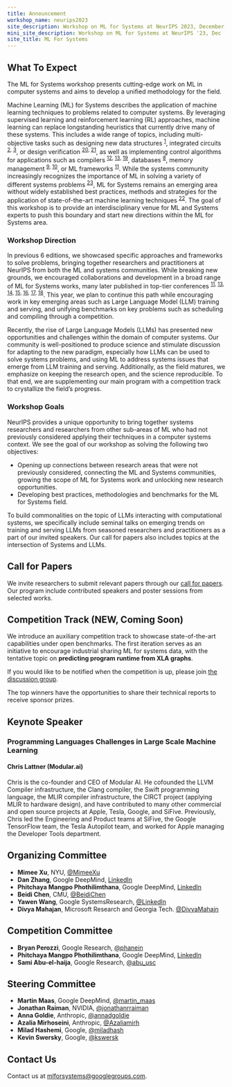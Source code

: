```yaml
---
title: Announcement
workshop_name: neurips2023
site_description: Workshop on ML for Systems at NeurIPS 2023, December, New Orleans
mini_site_description: Workshop on ML for Systems at NeurIPS '23, Dec
site_title: ML For Systems
---
```

<div class="inner clearfix">
	<section class="main-content overview_section">
		<h2>What To Expect</h2>
        <p>The ML for Systems workshop presents cutting-edge work on ML in computer systems and aims to develop a unified methodology for the field.
        </p>
        <p>Machine Learning (ML) for Systems describes the application of machine learning techniques to problems related to computer systems. By leveraging supervised learning and reinforcement learning (RL) approaches, machine learning can replace longstanding heuristics that currently drive many of these systems. This includes a wide range of topics, including multi-objective tasks such as designing new data structures <sup><a href="https://arxiv.org/abs/1706.04972">1</a></sup>, integrated circuits <sup><a href="https://openreview.net/forum?id=Hkc-TeZ0W">2</a>, <a href="https://arxiv.org/abs/1712.01208">3</a></sup>, or design verification <sup><a href="https://dvcon-proceedings.org/wp-content/uploads/Adaptive-Test-Generation-for-Fast-Functional-Coverage-Closure.pdf">20</a>, <a href="https://dvcon-proceedings.org/wp-content/uploads/Test-Parameter-Tuning-with-Blackbox-Optimization-A-Simple-Yet-Effective-Way-to-Improve-Coverage-1.pdf">21</a></sup>, as well as implementing control algorithms for applications such as compilers <sup><a href="https://arxiv.org/abs/1805.03441">12</a>, <a href="https://arxiv.org/abs/1805.08166">13</a>, <a href="https://arxiv.org/abs/2011.14486">19</a></sup>, databases <sup><a href="https://arxiv.org/abs/1711.11165">8</a></sup>, memory management <sup><a href="https://arxiv.org/abs/1803.02329">9</a>, <a href="https://research.google/pubs/pub49008/">10</a></sup>, or ML frameworks <sup><a href="https://arxiv.org/abs/1906.08879">11</a></sup>. While the systems community increasingly recognizes the importance of ML in solving a variety of different systems problems <sup><a href="https://www.sigarch.org/5-guidelines-for-research-in-ml-for-systems/">23</a></sup>, ML for Systems remains an emerging area without widely established best practices, methods and strategies for the application of state-of-the-art machine learning techniques <sup><a href="https://ieeexplore.ieee.org/document/9153088">22</a></sup>. The goal of this workshop is to provide an interdisciplinary venue for ML and Systems experts to push this boundary and start new directions within the ML for Systems area.
        </p>
        <h3>Workshop Direction</h3>
        <p>
        In previous 6 editions, we showcased specific approaches and frameworks to solve problems, bringing together researchers and practitioners at NeurIPS from both the ML and systems communities. While breaking new grounds, we encouraged collaborations and development in a broad range of ML for Systems works, many later published in top-tier conferences <sup><a href="https://arxiv.org/abs/1906.08879">11</a>, <a href="https://arxiv.org/abs/1805.08166">13</a>, <a href="https://arxiv.org/abs/1810.01963">14</a>, <a href="https://arxiv.org/abs/1811.01704">15</a>, <a href="https://arxiv.org/abs/1808.07412">16</a>, <a href="https://arxiv.org/abs/2104.04955">17</a>, <a href="https://dl.acm.org/doi/10.1145/3439706.3447045">18</a></sup>. This year, we plan to continue this path while encouraging work in key emerging areas such as Large Language Model (LLM) training and serving, and unifying benchmarks on key problems such as scheduling and compiling through a competition.
        </p>
        <p>Recently, the rise of Large Language Models (LLMs) has presented new opportunities and challenges within the domain of computer systems. Our community is well-positioned to produce science and stimulate discussion for adapting to the new paradigm, especially how LLMs can be used to solve systems problems, and using ML to address systems issues that emerge from LLM training and serving. Additionally, as the field matures, we emphasize on keeping the research open, and the science reproducible. To that end, we are supplementing our main program with a competition track to crystallize the field’s progress.
        </p>
        <h3>Workshop Goals </h3>
        <p>NeurIPS provides a unique opportunity to bring together systems researchers and researchers from other sub-areas of ML who had not previously considered applying their techniques in a computer systems context. We see the goal of our workshop as solving the following two objectives:
        <ul>
            <li>Opening up connections between research areas that were not previously considered, connecting the ML and Systems communities, growing the scope of ML for Systems work and unlocking new research opportunities.</li>
            <li>Developing best practices, methodologies and benchmarks for the ML for Systems field.</li>
        </ul>
        </p>
        <p>To build commonalities on the topic of LLMs interacting with computational systems, we specifically include seminal talks on emerging trends on training and serving LLMs from seasoned researchers and practitioners as a part of our invited speakers. Our call for papers also includes topics at the intersection of Systems and LLMs.
        </p>
    <h2>Call for Papers</h2>
    <p>We invite researchers to submit relevant papers through our <a href="/call_for_papers.html">call for papers</a>. Our program include contributed speakers and poster sessions from selected works.</p>
    <h2>Competition Track (<b>NEW, Coming Soon</b>)</h2>
    <p>We introduce an auxiliary competition track to showcase state-of-the-art capabilities under open benchmarks. The first iteration serves as an initiative to encourage industrial sharing ML for systems data, with the tentative topic on <b>predicting program runtime from XLA graphs</b>.</p>
    <p> If you would like to be notified when the competition is up, please join <a href="https://groups.google.com/g/tpu_graphs_competition">the discussion group</a>.</p>
    <p> The top winners have the opportunities to share their technical reports to receive sponsor prizes.</p>
    <!--ul class="footnotes">
		<li><sup>1</sup> <a href="https://arxiv.org/abs/1706.04972">The case for learned index structures</a></li>
        <li><sup>2</sup> <a href="https://openreview.net/forum?id=Hkc-TeZ0W">Learning to design circuits</a></li>
		<li><sup>3</sup> <a href="https://arxiv.org/abs/1712.01208">A graph placement methodology for fast chip design</a></li>
		<li><sup>4</sup> <a href="https://arxiv.org/abs/1803.02329">Learning Memory Access Patterns</a></li>
		<li><sup>5</sup> <a href="https://ieeexplore.ieee.org/document/8091247/?reload=true">End to End Deep Learning of Optimization Heuristics</a></li>
		<li><sup>6</sup> <a href="https://deepmind.com/blog/deepmind-ai-reduces-google-data-centre-cooling-bill-40/">Deepmind AI Reduces Google Data Centre Cooling Bill</a></li>
		<li><sup>7</sup> <a href="https://www.youtube.com/watch?v=YhNl468S8CI">Bayesian optimization for tuning the JVM</a></li>
		<li><sup>8</sup> <a href="https://arxiv.org/abs/1711.11165">Safe Exploration for Identifying Linear Systems via Robust Optimization</a></li>
        <li><sup>9</sup><a href="https://arxiv.org/abs/1803.02329">Learning Memory Access Patterns</a></li>
        <li><sup>10</sup><a href="https://research.google/pubs/pub49008/">Learning-based memory allocation for C++ server workloads</a></li>
        <li><sup>11</sup><a href="https://arxiv.org/abs/1906.08879">Placeto: Learning Generalizable Device Placement Algorithms for Distributed Machine Learning</a></li>
        <li><sup>12</sup><a href="https://arxiv.org/abs/1805.03441">Machine learning in compiler optimization</a></li>
        <li><sup>13</sup><a href="https://arxiv.org/abs/1805.08166">Learning to Optimize Tensor Programs</a></li>
        <li><sup>14</sup><a href="https://arxiv.org/abs/1810.01963">Learning scheduling algorithms for data processing clusters</a></li>
        <li><sup>15</sup><a href="https://arxiv.org/abs/1811.01704">Releq: An automatic reinforcement learning approach for deep quantization of neural networks</a></li>
        <li><sup>16</sup><a href="https://arxiv.org/abs/1808.07412">Ithemal: Accurate, portable and fast basic block throughput estimation using deep neural networks</a></li>
        <li><sup>17</sup><a href="https://arxiv.org/abs/2104.04955">A Deep Learning Based Cost Model for Automatic Code Optimization</a></li>
        <li><sup>18</sup><a href="https://dl.acm.org/doi/10.1145/3439706.3447045">The Law of Attraction: Affinity-Aware Placement Optimization using Graph Neural Networks</a></li>
        <li><sup>19</sup><a href="https://arxiv.org/abs/2011.14486">Value Learning For Throughput Optimization Of Deep Neural Networks</a></li>
        <li><sup>20</sup><a href="https://dvcon-proceedings.org/wp-content/uploads/Adaptive-Test-Generation-for-Fast-Functional-Coverage-Closure.pdf">Adaptive Test Generation for Fast Functional Coverage Closure</a></li>
        <li><sup>21</sup><a href="https://dvcon-proceedings.org/wp-content/uploads/Test-Parameter-Tuning-with-Blackbox-Optimization-A-Simple-Yet-Effective-Way-to-Improve-Coverage-1.pdf">Test Parameter Tuning with Blackbox Optimization: A Simple Yet Effective Way to Improve Coverage</a></li>
        <li><sup>22</sup><a href="https://ieeexplore.ieee.org/document/9153088">A Taxonomy of ML for Systems Problems</a></li>
        <li><sup>23</sup><a href="https://www.sigarch.org/5-guidelines-for-research-in-ml-for-systems/">5 Guidelines for Research in ML for Systems”, Computer Architecture Today (Blog)</a></li>
        <li><sup>24</sup><a href="https://arxiv.org/abs/2201.00561">Zero-Shot Cost Models for out-of-the-Box Learned Cost Prediction</a></li>
        <li><sup>25</sup><a href="https://ieeexplore.ieee.org/document/9563030">A flexible approach to autotuning multi-pass machine learning compilers</a></li>
        <li><sup>26</sup><a href="https://blog.google/intl/en-africa/products/explore-get-answers/an-important-next-step-on-our-ai-journey/">An important next step on our AI journey (blog) </a></li>
        <li><sup>27</sup><a href="https://developers.googleblog.com/2023/03/announcing-palm-api-and-makersuite.html">PaLM API & MakerSuite: an approachable way to start prototyping and building generative AI applications</a></li>
        <li><sup>28</sup><a href="https://blog.google/products/search/search-labs-ai-announcement">David Gasca. “Help us build the future of Search with Search Labs</a></li>
        <li><sup>29</sup><a href="https://arxiv.org/abs/1910.01500">MLPerf Training Benchmark</a></li>
        <li><sup>30</sup><a href="https://arxiv.org/abs/2012.02328">Mlperf mobile inference benchmark: An industry-standard open-source machine learning benchmark for on-device ai</a></li>
        <li><sup>31</sup><a href="https://arxiv.org/abs/2008.01040">A learned performance model for tensor processing units</a></li>
        <li><sup>32</sup><a href="https://arxiv.org/abs/2305.12322">Learning large graph property prediction via graph segment training.</a></li>
    </ul-->
	</section>
</div>
<div class="speaker_section">
  <div class="inner clearfix">
    <section class="main-content">
      <h2 id="speakers">Keynote Speaker</h2>
	    <div class="speaker-bio">
				<div class="img-holder" style="background-image: url(/assets/images/speakers/chris_lattner.jpeg)"></div>
				<div>
					<h3 class="keynote-speaker">Programming Languages Challenges in Large Scale Machine Learning</h3>
					<h4>Chris Lattner (Modular.ai)</h4>
					<p>
                        Chris is the co-founder and CEO of Modular AI. He cofounded the LLVM Compiler infrastructure, the Clang compiler, the Swift programming language, the MLIR compiler infrastructure, the CIRCT project (applying MLIR to hardware design), and have contributed to many other commercial and open source projects at Apple, Tesla, Google, and SiFive. Previously, Chris led the Engineering and Product teams at SiFive, the Google TensorFlow team, the Tesla Autopilot team, and worked for Apple managing the Developer Tools department.
					</p>
				</div>
        </div>
    </section>
    </div>
    </div>
<div class="organizers-section">
	<div class="inner clearfix">
		<section class="main-content">
			<h2>Organizing Committee</h2>
			<ul>
				<li><b>Mimee Xu</b>, NYU, <a href="https://twitter.com/MimeeXu">@MimeeXu</a></li>
                <li><b>Dan Zhang</b>, Google DeepMind, <a href="https://www.linkedin.com/in/danzhang3">LinkedIn</a></li>
                <li><b>Phitchaya Mangpo Phothilimthana</b>, Google DeepMind, <a href="https://www.linkedin.com/in/phitchaya-mangpo-phothilimthana">LinkedIn</a></li>
                <li><b>Beidi Chen</b>, CMU, <a href="https://twitter.com/BeidiChen">@BeidiChen</a></li>
                <li><b>Yawen Wang</b>, Google SystemsResearch, <a href="https://www.linkedin.com/in/yawen-wang-589b38113">@LinkedIn</a></li>
                <li><b>Divya Mahajan</b>, Microsoft Research and Georgia Tech. <a href="https://twitter.com/divyamahajn">@DivyaMahajn</a></li>
			</ul>
            <h2>Competition Committee</h2>
			<ul>
                <li><b>Bryan Perozzi</b>, Google Research, <a href="https://twitter.com/phanein">@phanein</a></li>
                <li><b>Phitchaya Mangpo Phothilimthana</b>, Google DeepMind, <a href="https://www.linkedin.com/in/phitchaya-mangpo-phothilimthana-64415b82">LinkedIn</a></li>
                <li><b>Sami Abu-el-haija</b>, Google Research, <a href="https://twitter.com/abu_usc">@abu_usc</a></li>
            </ul>
            <h2>Steering Committee</h2>
			<ul>
                <li><b>Martin Maas</b>, Google DeepMind, <a href="https://twitter.com/martin_maas">@martin_maas</a></li>
                <li><b>Jonathan Raiman</b>, NVIDIA, <a href="https://twitter.com/jonathanrraiman">@jonathanrraiman</a></li>
                <li><b>Anna Goldie</b>, Anthropic, <a href="https://twitter.com/annadgoldie">@annadgoldie</a></li>
                <li><b>Azalia Mirhoseini</b>, Anthropic, <a href="https://twitter.com/Azaliamirh">@Azaliamirh</a></li>
				<li><b>Milad Hashemi</b>, Google, <a href="https://twitter.com/miladhash">@miladhash</a></li>
				<li><b>Kevin Swersky</b>, Google, <a href="https://twitter.com/kswersk">@kswersk</a></li>
			</ul>
            <h2>Contact Us</h2>
            <p>
                Contact us at <a href="mailto:mlforsystems@googlegroups.com">mlforsystems@googlegroups.com</a>.
            </p>
		</section>
</div>